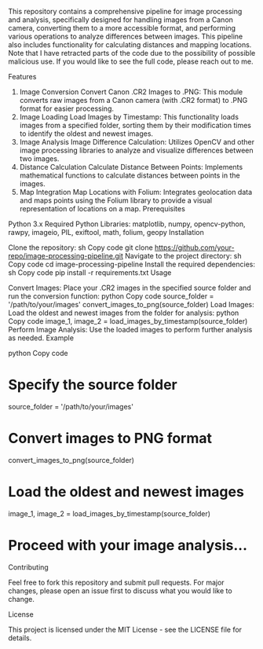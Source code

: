 This repository contains a comprehensive pipeline for image processing and analysis, specifically designed for handling images from a Canon camera, converting them to a more accessible format, and performing various operations to analyze differences between images. This pipeline also includes functionality for calculating distances and mapping locations. Note that I have retracted parts of the code due to the possibility of possible malicious use. If you would like to see the full code, please reach out to me. 

Features

1. Image Conversion
Convert Canon .CR2 Images to .PNG: This module converts raw images from a Canon camera (with .CR2 format) to .PNG format for easier processing.
2. Image Loading
Load Images by Timestamp: This functionality loads images from a specified folder, sorting them by their modification times to identify the oldest and newest images.
3. Image Analysis
Image Difference Calculation: Utilizes OpenCV and other image processing libraries to analyze and visualize differences between two images.
4. Distance Calculation
Calculate Distance Between Points: Implements mathematical functions to calculate distances between points in the images.
5. Map Integration
Map Locations with Folium: Integrates geolocation data and maps points using the Folium library to provide a visual representation of locations on a map.
Prerequisites

Python 3.x
Required Python Libraries: matplotlib, numpy, opencv-python, rawpy, imageio, PIL, exiftool, math, folium, geopy
Installation

Clone the repository:
sh
Copy code
git clone https://github.com/your-repo/image-processing-pipeline.git
Navigate to the project directory:
sh
Copy code
cd image-processing-pipeline
Install the required dependencies:
sh
Copy code
pip install -r requirements.txt
Usage

Convert Images: Place your .CR2 images in the specified source folder and run the conversion function:
python
Copy code
source_folder = '/path/to/your/images'
convert_images_to_png(source_folder)
Load Images: Load the oldest and newest images from the folder for analysis:
python
Copy code
image_1, image_2 = load_images_by_timestamp(source_folder)
Perform Image Analysis: Use the loaded images to perform further analysis as needed.
Example

python
Copy code
# Specify the source folder
source_folder = '/path/to/your/images'

# Convert images to PNG format
convert_images_to_png(source_folder)

# Load the oldest and newest images
image_1, image_2 = load_images_by_timestamp(source_folder)

# Proceed with your image analysis...
Contributing

Feel free to fork this repository and submit pull requests. For major changes, please open an issue first to discuss what you would like to change.

License

This project is licensed under the MIT License - see the LICENSE file for details.

